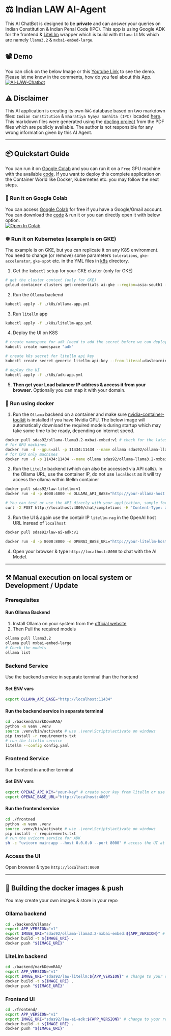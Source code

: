# ⚖️ Indian LAW AI-Agent
This AI ChatBot is designed to be **private** and can answer your queries on Indian Constitution & Indian Penal Code (IPC). This app is using Google ADK for the frontend & [LiteLlm](./backend/markDownRAG/) wrapper which is build with `Ollama` LLMs which are namely `llama3.2` & `mxbai-embed-large`.

## 📽️ Demo
You can click on the below Image or this [Youtube Link](https://www.youtube.com/watch?v=gjEXywPBC0Q) to see the demo. Please let me know in the comments, how do you feel about this App.
[![AI-LAW-Chatbot](https://img.youtube.com/vi/gjEXywPBC0Q/sddefault.jpg)](https://www.youtube.com/watch?v=gjEXywPBC0Q)

## ⚠️ Disclaimer
This AI application is creating its own `RAG` database based on two markdown files: `Indian Constitution` & `Bharatiya Nyaya Sanhita (IPC)` locaded [here](./backend/markDownRAG/markdown_files/). This markdown files were generated using the [docling project](https://github.com/docling-project/docling) from the PDF files which are publicly available. The author is not responsible for any wrong information given by this AI Agent.

------------------

## 📦 Quickstart Guide
You can run it on [Google Colab](https://colab.research.google.com/) and you can run it on a `Free` GPU machine with the available [code](./colab/ai_law_ollama.ipynb). If you want to deploy this complete application on the Container World like Docker, Kubernetes etc. you may follow the next steps.

### 🚀 Run it on Google Colab
You can access [Google Colab](https://colab.research.google.com/) for free if you have a Google/Gmail account. <br>
You can download the [code](./colab/ai_law_ollama.ipynb) & run it or you can directly open it with below option. <br>
[![Open In Colab](https://colab.research.google.com/assets/colab-badge.svg)](https://colab.research.google.com/github/daslearning-org/ai-indian-law/blob/main/colab/ai_law_ollama.ipynb)

### ☸️ Run it on Kubernetes (example is on GKE)
The example is on GKE, but you can replicate it on any K8S environment. You need to change (or remove) some parameters `tolerations`, `gke-accelerator`, `gke-spot` etc. in the YML files in [k8s](./k8s/) directory.

1. Get the `kubectl` setup for your GKE cluster (only for GKE)
```bash
# get the cluster context (only for GKE)
gcloud container clusters get-credentials ai-gke --region=asia-south1 --project=dl-k8s-dev1cade # update with your gke & project details
```

2. Run the `Ollama` backend
```bash
kubectl apply -f ./k8s/ollama-app.yml
```

3. Run `litellm` app
```bash
kubectl apply -f ./k8s/litellm-app.yml
```

4. Deploy the UI on K8S
```bash
# create namespace for adk (need to add the secret before we can deploy the yml)
kubectl create namespace "adk"

# create k8s secret for litellm api key
kubectl create secret generic litellm-api-key --from-literal=daslearning="YOUR_API_KEY" -n adk

# deploy the UI
kubectl apply -f ./k8s/adk-app.yml
```

5. **Then get your Load balancer IP address & access it from your browser.** Optionally you can map it with your domain.


### 🐋 Run using docker

1. Run the `Ollama` backend on a container and make sure [nvidia-container-toolkit](https://docs.nvidia.com/datacenter/cloud-native/container-toolkit/latest/install-guide.html#installation) is installed if you have Nvidia GPU. The below image will automatically download the required models during startup which may take some time to be ready, depending on internet speed.
```bash
docker pull sdas92/ollama-llama3.2-mxbai-embed:v1 # check for the latest version at docker hub
# for GPU machines
docker run -d --gpus=all -p 11434:11434 --name ollama sdas92/ollama-llama3.2-mxbai-embed:v1
# for CPU only machines
docker run -d -p 11434:11434 --name ollama sdas92/ollama-llama3.2-mxbai-embed:v1
```

2. Run the `LiteLlm` backend (which can also be accessed via API calls). In the Ollama URL, use the container IP, do not use `localhost` as it will try access the ollama within litellm container
```bash
docker pull sdas92/law-litellm:v1
docker run -d -p 4000:4000 -e OLLAMA_API_BASE="http://your-ollama-host:11434" --name litellm-rag sdas92/law-litellm:v1 # use the container IP

# You can test or use the API direcly with your application, sample format
curl -X POST http://localhost:4000/chat/completions -H 'Content-Type: application/json' -H 'Authorization: Bearer sk-1234' -d '{"model": "indian-law-llm", "messages": [{"role": "user", "content": "Punishment for money fraud?"}]}'
```

3. Run the UI & again use the contair IP `litellm-rag` in the OpenAI host URL insread of `localhost`
```bash
docker pull sdas92/law-ai-adk:v1

docker run -d -p 8000:8000 -e OPENAI_BASE_URL="http://your-litellm-host:4000" -e OPENAI_API_KEY="sk-1234" --name law-ui sdas92/law-ai-adk:v1 # use litellm container IP in the URL
```

4. Open your browser & type `http://localhost:8000` to chat with the AI Model.

------------------

## ⚒️ Manual execution on local system or Development / Update

### Prerequisites

#### Run Ollama Backend
1. Install Ollama on your system from the [official website](https://ollama.com/download)
2. Then Pull the required models
```bash
ollama pull llama3.2
ollama pull mxbai-embed-large
# Check the models
ollama list
```

### Backend Service
Use the backend service in separate terminal than the frontend

#### Set ENV vars
```bash
export OLLAMA_API_BASE="http://localhost:11434"
```

#### Run the backend service in separate terminal
```bash
cd ./backend/markDownRAG/
python -m venv .venv
source .venv/bin/activate # use .\venv\Scripts\activate on windows
pip install -r requirements.txt
# run the litellm service
litellm --config config.yaml
```

### Frontend Service
Run frontend in another terminal

#### Set ENV vars
```bash
export OPENAI_API_KEY="your-key" # create your key from litellm or use  default 'sk-1234'
export OPENAI_BASE_URL="http://localhost:4000"
```

#### Run the frontend service
```bash
cd ./frontned
python -m venv .venv
source .venv/bin/activate # use .\venv\Scripts\activate on windows
pip install -r requirements.txt
# run the uvicorn service for ADK
sh -c "uvicorn main:app --host 0.0.0.0 --port 8000" # access the UI at localhost:8000
```

### Access the UI
Open browser & type `http://localhost:8000`

---------------------

## 🐋 Building the docker images & push
You may create your own images & store in your repo

### Ollama backend
```bash
cd ./backend/ollama/
export APP_VERSION="v1"
export IMAGE_URI="sdas92/ollama-llama3.2-mxbai-embed:${APP_VERSION}" # change to your repo URI
docker build -t ${IMAGE_URI} .
docker push "${IMAGE_URI}"
```

### LiteLlm backend
```bash
cd ./backend/markDownRAG/
export APP_VERSION="v1"
export IMAGE_URI="sdas92/law-litellm:${APP_VERSION}" # change to your repo URI
docker build -t ${IMAGE_URI} .
docker push "${IMAGE_URI}"
```

### Frontend UI
```bash
cd ./frontend/
export APP_VERSION="v1"
export IMAGE_URI="sdas92/law-ai-adk:${APP_VERSION}" # change to your repo name
docker build -t ${IMAGE_URI} .
docker push "${IMAGE_URI}"
```
